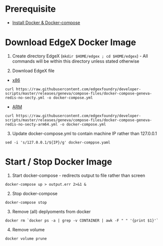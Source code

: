 # Prerequisite
*  [Install Docker & Docker-compose](../Docker/install_docker.sh)

# Download EdgeX Docker Image 
1. Create directory EdgeX (`mkdir $HOME/edgex ; cd $HOME/edgex`) - All commands will be within this directory unless stated otherwise 

2. Download EdgeX file 
  * [x86](https://raw.githubusercontent.com/edgexfoundry/developer-scripts/master/releases/geneva/compose-files/docker-compose-geneva-redis-no-secty.yml)
```
curl https://raw.githubusercontent.com/edgexfoundry/developer-scripts/master/releases/geneva/compose-files/docker-compose-geneva-redis-no-secty.yml -o docker-compose.yml
```
  * [ARM](https://raw.githubusercontent.com/edgexfoundry/developer-scripts/master/releases/geneva/compose-files/docker-compose-geneva-redis-no-secty-arm64.yml) 
```
curl https://raw.githubusercontent.com/edgexfoundry/developer-scripts/master/releases/geneva/compose-files/docker-compose-geneva-redis-no-secty-arm64.yml -o docker-compose.yml
```

3. Update docker-compose.yml to contain machine IP rather than 127.0.0.1 
```
sed -i 's/127.0.0.1/${IP}/g' docker-comppse.yaml
```

# Start / Stop Docker Image 
1. Start docker-compose - redirects output to file rather than screen  
```
docker-compose up > output.err 2>&1 & 
```

2. Stop docker-compose
```
docker-compose stop
```

3. Remove (all) deplyoments from docker 
```
docker rm `docker ps -a | grep -v CONTAINER | awk -F " " '{print $1}'`
```

4. Remove volume
```
docker volume prune 
```


